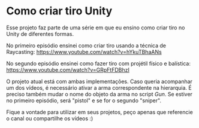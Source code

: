 # Como criar tiro Unity

Esse projeto faz parte de uma série em que eu ensino como criar tiro no Unity de diferentes formas.

No primeiro episódio ensinei como criar tiro usando a técnica de Raycasting:
https://www.youtube.com/watch?v=hYkuTBhaANs


No segundo episódio ensinei como fazer tiro com projétil físico e balística:
https://www.youtube.com/watch?v=GRpFtFDBhzI


O projeto atual está com ambas implementações. Caso queria acompanhar um dos vídeos, é necessário ativar a arma correspondente na hierarquia. É preciso também mudar o nome do objeto da arma no script *Gun*. Se estiver no primeiro episódio, será "pistol" e se for o segundo "sniper".


Fique a vontade para utilizar em seus projetos, peço apenas que referencie o canal ou compartilhe os vídeos :) 
